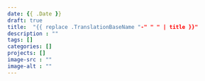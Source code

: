 ```yaml
---
date: {{ .Date }}
draft: true
title:  "{{ replace .TranslationBaseName "-" " " | title }}"
description : ""
tags: []
categories: []
projects: []
image-src : ""
image-alt : ""
---
```

